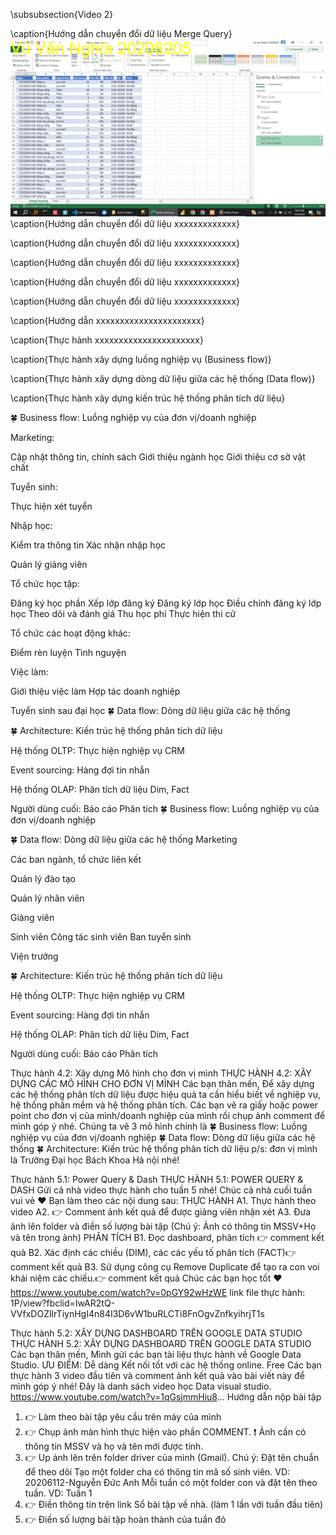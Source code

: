 \subsubsection{Video 2}

\caption{Hướng dẫn chuyển đổi dữ liệu Merge Query}
![alt text](image.png)
\caption{Hướng dẫn chuyển đổi dữ liệu xxxxxxxxxxxxx}
<!-- 9p17 -->

\caption{Hướng dẫn chuyển đổi dữ liệu xxxxxxxxxxxxx}

\caption{Hướng dẫn chuyển đổi dữ liệu xxxxxxxxxxxxx}

\caption{Hướng dẫn chuyển đổi dữ liệu xxxxxxxxxxxxx}

\caption{Hướng dẫn chuyển đổi dữ liệu xxxxxxxxxxxxx}

<!--  -->

\caption{Hướng dẫn xxxxxxxxxxxxxxxxxxxxxx}

\caption{Thực hành xxxxxxxxxxxxxxxxxxxxxx}

<!--  -->
\caption{Thực hành  xây dựng luồng nghiệp vụ (Business flow)}
<!-- Business-flow.png -->


\caption{Thực hành  xây dựng          dòng dữ liệu giữa các hệ thống             (Data flow)}
<!-- Data-flow.png -->


\caption{Thực hành  xây dựng  kiến trúc hệ thống phân tích dữ liệu}
<!-- Architecture.png -->





 

🍀 Business flow: Luồng nghiệp vụ của đơn vị/doanh nghiệp

Marketing:


Cập nhật thông tin, chính sách 
Giới thiệu ngành học
Giới thiệu cơ sở vật chất

Tuyển sinh:


Thực hiện xét tuyển

Nhập học:


Kiểm tra thông tin 
Xác nhận nhập học


Quản lý giảng viên 


Tổ chức học tập:



Đăng ký học phần
Xếp lớp đăng ký
Đăng ký lớp học
Điều chỉnh đăng ký lớp học 
Theo dõi và đánh giá
Thu học phí
Thực hiện thi cử



Tổ chức các hoạt động khác:




Điểm rèn luyện 
Tình nguyện


Việc làm:

Giới thiệu việc làm 
Hợp tác doanh nghiệp



Tuyển sinh sau đại học
🍀 Data flow: Dòng dữ liệu giữa các hệ thống


🍀 Architecture: Kiến trúc hệ thống phân tích dữ liệu


Hệ thống OLTP:
Thực hiện nghiệp vụ
CRM

Event sourcing:
Hàng đợi tin nhắn

Hệ thống OLAP:
Phân tích dữ liệu
Dim, Fact 


Người dùng cuối:
Báo cáo 
Phân tích
🍀 Business flow: Luồng nghiệp vụ của đơn vị/doanh nghiệp




🍀 Data flow: Dòng dữ liệu giữa các hệ thống
Marketing

Các ban ngành, tổ chức liên kết



Quản lý đào tạo

Quản lý nhân viên

Giảng viên


Sinh viên
Công tác sinh viên
Ban tuyển sinh

Viện trưởng

🍀 Architecture: Kiến trúc hệ thống phân tích dữ liệu


Hệ thống OLTP:
Thực hiện nghiệp vụ
CRM

Event sourcing:
Hàng đợi tin nhắn

Hệ thống OLAP:
Phân tích dữ liệu
Dim, Fact 


Người dùng cuối:
Báo cáo 
Phân tích




<!-- 4.2  -->
Thực hành 4.2: Xây dựng Mô hình cho đơn vị mình
THỰC HÀNH 4.2: XÂY DỰNG CÁC MÔ HÌNH CHO ĐƠN VỊ MÌNH
Các bạn thân mến,
Để xây dựng các hệ thống phân tích dữ liệu được hiệu quả ta cần hiểu biết về nghiệp vụ, hệ thống phần mềm và hệ thống phân tích.
Các bạn vẽ ra giấy hoặc power point cho đơn vị của mình/doanh nghiệp của mình rồi chụp ảnh comment để mình góp ý nhé.
Chúng ta vẽ 3 mô hình chính là
🍀 Business flow: Luồng nghiệp vụ của đơn vị/doanh nghiệp
🍀 Data flow: Dòng dữ liệu giữa các hệ thống
🍀 Architecture: Kiến trúc hệ thống phân tích dữ liệu
p/s: đơn vị mình là Trường Đại học Bách Khoa Hà nội nhé!
<!--  -->


Thực hành 5.1: Power Query & Dash
THỰC HÀNH 5.1: POWER QUERY & DASH
Gửi cả nhà video thực hành cho tuần 5 nhé!
Chúc cả nhà cuối tuần vui vẻ ❤
Bạn làm theo các nội dung sau:
THỰC HÀNH
A1. Thực hành theo video
A2. 👉 Comment ảnh kết quả để được giảng viên nhận xét
A3. Đưa ảnh lên folder và điền số lượng bài tập (Chú ý: Ảnh có thông tin MSSV+Họ và tên trong ảnh)
PHÂN TÍCH
B1. Đọc dashboard, phân tích 👉 comment kết quả
B2. Xác định các chiều (DIM), các các yếu tố phân tích (FACT)👉 comment kết quả
B3. Sử dụng công cụ Remove Duplicate để tạo ra con voi khái niệm các chiều.👉 comment kết quả
Chúc các bạn học tốt ❤
https://www.youtube.com/watch?v=0pGY92wHzWE
link file thực hành:
1P/view?fbclid=IwAR2tQ-VVfxDOZlIrTiynHgI4n84I3D6vW1buRLCTi8FnOgvZnfkyihrjT1s



<!--  -->



Thực hành 5.2: XÂY DỰNG DASHBOARD TRÊN GOOGLE DATA STUDIO
THỰC HÀNH 5.2: XÂY DỰNG DASHBOARD TRÊN GOOGLE DATA STUDIO
Các bạn thân mến,
Mình gửi các bạn tài liệu thực hành về Google Data Studio.
ƯU ĐIỂM:
Dễ dàng
Kết nối tốt với các hệ thống online.
Free
Các bạn thực hành 3 video đầu tiên và comment ảnh kết quả vào bài viết này để mình góp ý nhé!
Đây là danh sách video học Data visual studio.
https://www.youtube.com/watch?v=1qGsjmmHiu8...
Hướng dẫn nộp bài tập
1. 👉 Làm theo bài tập yêu cầu trên máy của mình
2. 👉 Chụp ảnh màn hình thực hiện vào phần COMMENT.
❗ Ảnh cần có thông tin MSSV và họ và tên mới được tính.
3. 👉 Up ảnh lên trên folder driver của mình (Gmail). Chú ý: Đặt tên chuẩn để theo dõi
Tạo một folder cha có thông tin mã số sinh viên. VD: 20206112-Nguyễn Đức Anh
Mỗi tuần có một folder con và đặt tên theo tuần. VD: Tuần 1
4. 👉 Điền thông tin trên link Sổ bài tập về nhà. (làm 1 lần với tuần đầu tiên)
5. 👉 Điền số lượng bài tập hoàn thành của tuần đó

<!--  -->